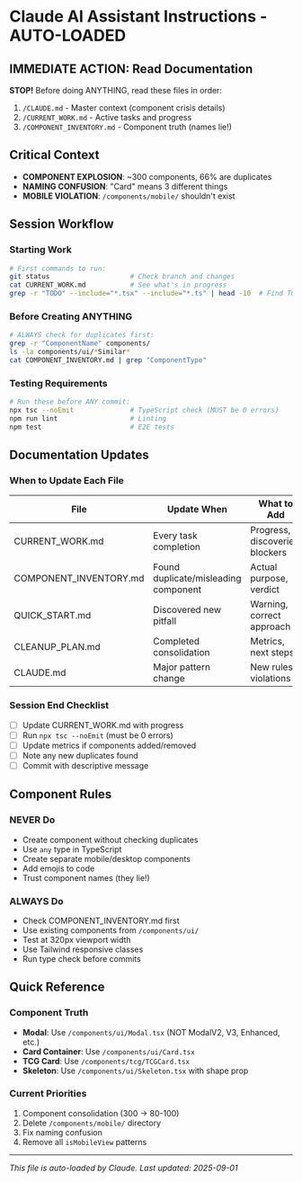 # Claude AI Assistant Instructions - AUTO-LOADED

## IMMEDIATE ACTION: Read Documentation
**STOP!** Before doing ANYTHING, read these files in order:
1. `/CLAUDE.md` - Master context (component crisis details)
2. `/CURRENT_WORK.md` - Active tasks and progress
3. `/COMPONENT_INVENTORY.md` - Component truth (names lie!)

## Critical Context
- **COMPONENT EXPLOSION**: ~300 components, 66% are duplicates
- **NAMING CONFUSION**: "Card" means 3 different things
- **MOBILE VIOLATION**: `/components/mobile/` shouldn't exist

## Session Workflow

### Starting Work
```bash
# First commands to run:
git status                    # Check branch and changes
cat CURRENT_WORK.md           # See what's in progress
grep -r "TODO" --include="*.tsx" --include="*.ts" | head -10  # Find TODOs
```

### Before Creating ANYTHING
```bash
# ALWAYS check for duplicates first:
grep -r "ComponentName" components/
ls -la components/ui/*Similar*
cat COMPONENT_INVENTORY.md | grep "ComponentType"
```

### Testing Requirements
```bash
# Run these before ANY commit:
npx tsc --noEmit              # TypeScript check (MUST be 0 errors)
npm run lint                  # Linting
npm test                      # E2E tests
```

## Documentation Updates

### When to Update Each File

| File | Update When | What to Add |
|------|------------|-------------|
| CURRENT_WORK.md | Every task completion | Progress, discoveries, blockers |
| COMPONENT_INVENTORY.md | Found duplicate/misleading component | Actual purpose, verdict |
| QUICK_START.md | Discovered new pitfall | Warning, correct approach |
| CLEANUP_PLAN.md | Completed consolidation | Metrics, next steps |
| CLAUDE.md | Major pattern change | New rules, violations |

### Session End Checklist
- [ ] Update CURRENT_WORK.md with progress
- [ ] Run `npx tsc --noEmit` (must be 0 errors)
- [ ] Update metrics if components added/removed
- [ ] Note any new duplicates found
- [ ] Commit with descriptive message

## Component Rules

### NEVER Do
- Create component without checking duplicates
- Use `any` type in TypeScript
- Create separate mobile/desktop components
- Add emojis to code
- Trust component names (they lie!)

### ALWAYS Do
- Check COMPONENT_INVENTORY.md first
- Use existing components from `/components/ui/`
- Test at 320px viewport width
- Use Tailwind responsive classes
- Run type check before commits

## Quick Reference

### Component Truth
- **Modal**: Use `/components/ui/Modal.tsx` (NOT ModalV2, V3, Enhanced, etc.)
- **Card Container**: Use `/components/ui/Card.tsx`
- **TCG Card**: Use `/components/tcg/TCGCard.tsx`
- **Skeleton**: Use `/components/ui/Skeleton.tsx` with shape prop

### Current Priorities
1. Component consolidation (300 → 80-100)
2. Delete `/components/mobile/` directory
3. Fix naming confusion
4. Remove all `isMobileView` patterns

---
*This file is auto-loaded by Claude. Last updated: 2025-09-01*